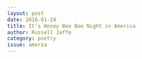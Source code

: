 ```yaml
---
layout: post 
date: 2016-01-24
title: It's Honey Boo Boo Night in America
author: Russell Jaffe
category: poetry
issue: ameria
---
```

